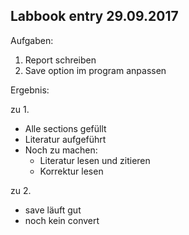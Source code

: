 ## Labbook entry 29.09.2017


Aufgaben:

1. Report schreiben
2. Save option im program anpassen


Ergebnis:

zu 1.

* Alle sections gefüllt
* Literatur aufgeführt
* Noch zu machen:
  * Literatur lesen und zitieren
  * Korrektur lesen

zu 2.

* save läuft gut
* noch kein convert